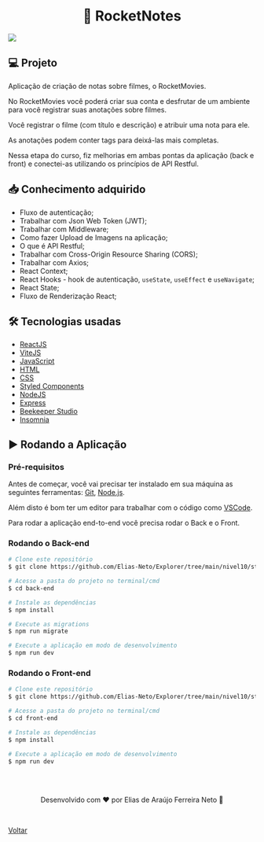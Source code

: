 <h1 align="center">📝 RocketNotes</h1>

<img src="./.github/rocketmovies.gif">

<br>

## 💻 Projeto

Aplicação de criação de notas sobre filmes, o RocketMovies.

No RocketMovies você poderá criar sua conta e desfrutar de um ambiente para você registrar suas anotações sobre filmes.

Você registrar o filme (com título e descrição) e atribuir uma nota para ele.

As anotações podem conter tags para deixá-las mais completas.

Nessa etapa do curso, fiz melhorias em ambas pontas da aplicação (back e front) e conectei-as utilizando os princípios de API Restful.

## 📥 Conhecimento adquirido

- Fluxo de autenticação;
- Trabalhar com Json Web Token (JWT);
- Trabalhar com Middleware;
- Como fazer Upload de Imagens na aplicação;
- O que é API Restful;
- Trabalhar com Cross-Origin Resource Sharing (CORS);
- Trabalhar com Axios;
- React Context;
- React Hooks - hook de autenticação, `useState`, `useEffect` e `useNavigate`;
- React State;
- Fluxo de Renderização React;

## 🛠 Tecnologias usadas

- [ReactJS](https://pt-br.reactjs.org/)
- [ViteJS](https://vitejs.dev/)
- [JavaScript](https://developer.mozilla.org/en-US/docs/Learn/JavaScript)
- [HTML](https://developer.mozilla.org/pt-BR/docs/Learn/HTML)
- [CSS](https://developer.mozilla.org/pt-BR/docs/Web/CSS)
- [Styled Components](https://styled-components.com/)
- [NodeJS](https://nodejs.org/en/)
- [Express](https://developer.mozilla.org/en-US/docs/Learn/Server-side/Express_Nodejs)
- [Beekeeper Studio](https://www.beekeeperstudio.io/)
- [Insomnia](https://insomnia.rest/download)

## ▶ Rodando a Aplicação

### Pré-requisitos

Antes de começar, você vai precisar ter instalado em sua máquina as seguintes ferramentas:
[Git](https://git-scm.com), [Node.js](https://nodejs.org/en/).

Além disto é bom ter um editor para trabalhar com o código como [VSCode](https://code.visualstudio.com/).

Para rodar a aplicação end-to-end você precisa rodar o Back e o Front.

### Rodando o Back-end

```bash
# Clone este repositório
$ git clone https://github.com/Elias-Neto/Explorer/tree/main/nivel10/stage/rocketmovies/back-end

# Acesse a pasta do projeto no terminal/cmd
$ cd back-end

# Instale as dependências
$ npm install

# Execute as migrations
$ npm run migrate

# Execute a aplicação em modo de desenvolvimento
$ npm run dev
```

### Rodando o Front-end

```bash
# Clone este repositório
$ git clone https://github.com/Elias-Neto/Explorer/tree/main/nivel10/stage/rocketmovies/front-end

# Acesse a pasta do projeto no terminal/cmd
$ cd front-end

# Instale as dependências
$ npm install

# Execute a aplicação em modo de desenvolvimento
$ npm run dev
```

<br>
<br>

<p align="center"> Desenvolvido com ❤ por Elias de Araújo Ferreira Neto 👋 <p>

<br>

<a href="../README.md">Voltar</a>
